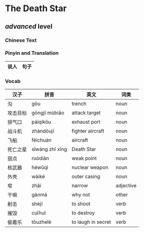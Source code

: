 # The Death Star
## *advanced* level

### Chinese Text


### Pinyin and Translation
|说人|句子|
|----|----|
### Vocab
|汉子|拼音|英文|词类|
|----|----|----|----|
|沟|gōu|trench|noun|
|攻击目标|gōngjī mùbiāo|attack target|noun|
|排气口|páiqìkǒu|exhaust port|noun|
|战斗机|zhàndòujī|fighter aircraft|noun|
|飞船|fēichuán|aircraft|noun|
|死亡之星|sǐwáng zhī xīng|Death Star|noun|
|弱点|ruòdiǎn|weak point|noun|
|核武器|héwǔqì|nuclear weapon|noun|
|外壳|wàiké|outer casing|noun|
|窄|zhǎi|narrow|adjective|
|干嘛|gànmá|why not|other|
|射击|shèjī|to shoot|verb|
|摧毁|cuīhuǐ|to destroy|verb|
|偷着乐|tōuzhelè|to laugh in secret|verb|